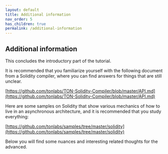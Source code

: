 ```yaml
---
layout: default
title: Additional information
nav_order: 5
has_children: true
permalink: /additional-information
---
```


## Additional information

This concludes the introductory part of the tutorial. 

It is recommended that you familiarize yourself with the following document from a Solidity compiler, where you can find answers for things that are still unclear. 

[https://github.com/tonlabs/TON-Solidity-Compiler/blob/master/API.md](https://github.com/tonlabs/TON-Solidity-Compiler/blob/master/API.md)

Here are some samples on Solidity that show various mechanics of how to live in an asynchronous architecture, and it is recommended that you study everything:

[https://github.com/tonlabs/samples/tree/master/solidity](https://github.com/tonlabs/samples/tree/master/solidity)

Below you will find some nuances and interesting related thoughts for the advanced.
